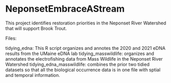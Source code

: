# NeponsetEmbraceAStream

This project identifies restoration priorities in the Neponset River Watershed that will support Brook Trout.

Files: 

tidying_edna: This R script organizes and annotes the 2020 and 2021 eDNA results from the UMaine eDNA lab
tidying_masswildlife: organizes and annotates the electrofishing data from Mass Wildlife in the Neponset River Watershed
tidying_edna_masswildlife: combines the prior two tidied datasets so that all the biological occurrence data is in one file with sptial and temporal information.